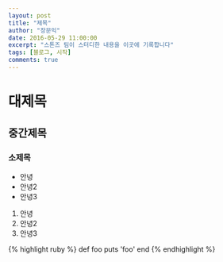 ```yaml
---
layout: post
title: "제목"
author: "장문익"
date: 2016-05-29 11:00:00
excerpt: "스톤즈 팀이 스터디한 내용을 이곳에 기록합니다"
tags: [블로그, 시작]
comments: true
---
```


# 대제목

## 중간제목

### 소제목

* 안녕
* 안녕2
* 안녕3

1. 안녕
2. 안녕2
3. 안녕3

{% highlight ruby %}
def foo
  puts 'foo'
end
{% endhighlight %}
